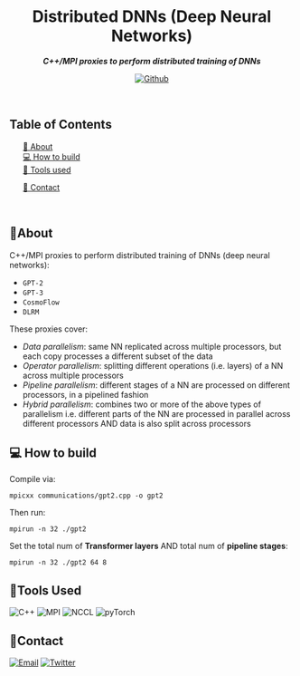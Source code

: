 
<div align="center">

  <h1 align="center">
        Distributed DNNs (Deep Neural Networks)
    </h1>
    <p align="center"> 
        <i><b>C++/MPI proxies to perform distributed training of DNNs</b></i>
        <br /> 
    </p>

[![Github][github]][github-url]


 </div>

<br/>

## Table of Contents

  <ol>
    <a href="#about">📝 About</a><br/>
    <a href="#how-to-build">💻 How to build</a><br/>
    <a href="#tools-used">🔧 Tools used</a>
        <ul>
        </ul>
    <a href="#contact">👤 Contact</a>
  </ol>

<br/>

## 📝About

C++/MPI proxies to perform distributed training of DNNs (deep neural networks):
- `GPT-2`
- `GPT-3`
- `CosmoFlow`
- `DLRM`

These proxies cover:
- *Data parallelism*: same NN replicated across multiple processors, but each copy processes a different subset of the data
- *Operator parallelism*: splitting different operations (i.e. layers) of a NN across multiple processors
- *Pipeline parallelism*: different stages of a NN are processed on different processors, in a pipelined fashion
- *Hybrid parallelism*: combines two or more of the above types of parallelism i.e. different parts of the NN are processed in parallel across different processors AND data is also split across processors



## 💻 How to build

Compile via:

`mpicxx communications/gpt2.cpp -o gpt2`

Then run:

`mpirun -n 32 ./gpt2`

Set the total num of **Transformer layers** AND total num of **pipeline stages**:

`mpirun -n 32 ./gpt2 64 8`



## 🔧Tools Used

<img
  src="https://img.shields.io/badge/C++-4F4F4F?style=for-the-badge&logo=cplusplus&color=navy"
  alt="C++"
/>
<img
  src="https://img.shields.io/badge/MPI (Message Passing Interface)-40B5A4?style=for-the-badge&color=black"
  alt="MPI"
/>
<img
src="https://img.shields.io/badge/NCCL_(NVIDIA Collective Communications Library)-40B5A4?style=for-the-badge&logo=nvidia&logoColor=ffffff&color=76b900"
alt="NCCL"
/>
<img
src="https://img.shields.io/badge/pyTorch-EE4C2C?style=for-the-badge&logo=pyTorch&logoColor=white&color=EE4C2C"
alt="pyTorch"
/>

## 👤Contact

<!-- Replace placeholders with your actual contact information -->
[![Email][email]][email-url]
[![Twitter][twitter]][twitter-url]

<!-- MARKDOWN LINKS & IMAGES -->
<!-- https://www.markdownguide.org/basic-syntax/#reference-style-links -->

[email]: https://img.shields.io/badge/me@vd7.io-FFCA28?style=for-the-badge&logo=Gmail&logoColor=00bbff&color=black
[email-url]: #
[github]: https://img.shields.io/badge/Github-2496ED?style=for-the-badge&logo=github&logoColor=white&color=black
[github-url]: https://github.com/vdutts7/dnn-distributed
[twitter]: https://img.shields.io/badge/Twitter-FFCA28?style=for-the-badge&logo=Twitter&logoColor=00bbff&color=black
[twitter-url]: https://twitter.com/vdutts7/
